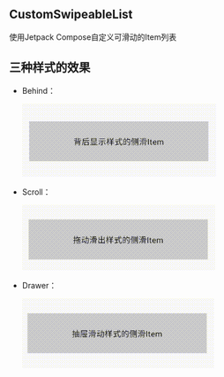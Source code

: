 ## CustomSwipeableList
使用Jetpack Compose自定义可滑动的Item列表



## 三种样式的效果

* Behind：

  ![背后显示样式](README/背后显示样式.gif)

* Scroll：

  ![拖动滑出样式](README/拖动滑出样式.gif)

* Drawer：

  ![抽屉滑出样式](README/抽屉滑出样式.gif)
